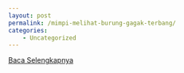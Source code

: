 ```yaml
---
layout: post
permalink: /mimpi-melihat-burung-gagak-terbang/
categories:
    - Uncategorized
---
```


[Baca Selengkapnya](/02)